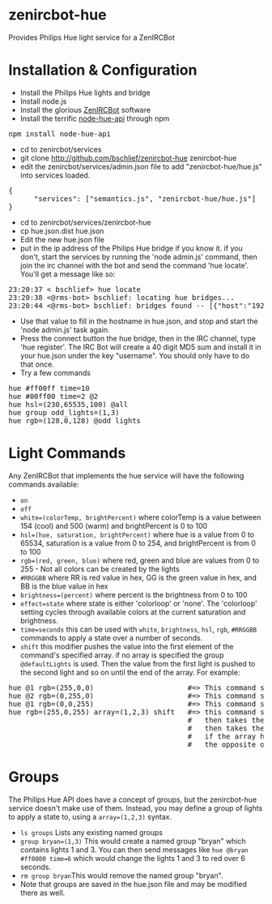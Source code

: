 zenircbot-hue
=============
Provides Philips Hue light service for a ZenIRCBot

Installation & Configuration
============
* Install the Philips Hue lights and bridge
* Install node.js
* Install the glorious [ZenIRCBot](https://github.com/wraithan/zenircbot) software
* Install the terrific [node-hue-api](https://github.com/peter-murray/node-hue-api) through npm
<pre>
npm install node-hue-api
</pre>
* cd to zenircbot/services
* git clone http://github.com/bschlief/zenircbot-hue zenircbot-hue
* edit the zenircbot/services/admin.json file to add "zenircbot-hue/hue.js" into services loaded.
<pre>
{ 
      "services": ["semantics.js", "zenircbot-hue/hue.js"] 
}
</pre>
* cd to zenircbot/services/zenircbot-hue
* cp hue.json.dist hue.json
* Edit the new hue.json file
* put in the ip address of the Philips Hue bridge if you know it.  if you don't, start the services by running the 'node admin.js' command, then join the irc channel with the bot and send the command 'hue locate'.  You'll get a message like so:
<pre>
23:20:37 < bschlief> hue locate
23:20:38 <@rms-bot> bschlief: locating hue bridges...
23:20:44 <@rms-bot> bschlief: bridges found -- [{"host":"192.168.1.135","port":"80"}]
</pre>
* Use that value to fill in the hostname in hue.json, and stop and start the 'node admin.js' task again.
* Press the connect button the hue bridge, then in the IRC channel, type 'hue register'.  The IRC Bot will create a 40 digit MD5 sum and install it in your hue.json under the key "username".  You should only have to do that once.
* Try a few commands
<pre>
hue #ff00ff time=10
hue #00ff00 time=2 @2
hue hsl=(230,65535,100) @all
hue group odd_lights=(1,3)
hue rgb=(128,0,128) @odd_lights
</pre>

Light Commands
=============
Any ZenIRCBot that implements the hue service will have the following commands available:

* <code>on</code>
* <code>off</code>
* <code>white=(colorTemp, brightPercent)</code> where colorTemp is a value between 154 (cool) and 500 (warm) and brightPercent is 0 to 100
* <code>hsl=(hue, saturation, brightPercent)</code> where hue is a value from 0 to 65534, saturation is a value from 0 to 254, and brightPercent is from 0 to 100
* <code>rgb=(red, green, blue)</code> where red, green and blue are values from 0 to 255 - Not all colors can be created by the lights
* <code>#RRGGBB</code> where RR is red value in hex, GG is the green value in hex, and BB is the blue value in hex
* <code>brightness=(percent)</code> where percent is the brightness from 0 to 100
* <code>effect=state</code> where state is either 'colorloop' or 'none'.  The 'colorloop' setting cycles through available colors at the current saturation and brightness.
* <code>time=seconds</code> this can be used with <code>white</code>, <code>brightness</code>, <code>hsl</code>, <code>rgb</code>, <code>#RRGGBB</code> commands to apply a state over a number of seconds.  
* <code>shift</code> this modifier pushes the value into the first element of the command's specified array. if no array is specified the group <code>@defaultLights</code> is used.  Then the value from the first light is pushed to the second light and so on until the end of the array.  For example:
<pre>
hue @1 rgb=(255,0,0)                      #=> This command sets light 1 to red
hue @2 rgb=(0,255,0)                      #=> This command sets light 2 to green
hue @1 rgb=(0,0,255)                      #=> This command sets light 3 to blue
hue rgb=(255,0,255) array=(1,2,3) shift   #=> this command sets light 1 (the first light in the array) to purple, 
                                          #   then takes the vaue of red out of light 1, and shifts it into light 2,
                                          #   then takes the value of green out of light 2 and shifts it into light 3.
                                          #   if the array had been specified as (3,2,1) instead it would happen in 
                                          #   the opposite order.  Without the shift modifier, all lights would be purple.
</pre>


Groups
==============
The Philips Hue API does have a concept of groups, but the zenircbot-hue service doesn't make use of them.  Instead, you may define a group of lights to apply a state to, using a <code>array=(1,2,3)</code> syntax.
* <code>ls groups</code> Lists any existing named groups
* <code>group bryan=(1,3)</code> This would create a named group "bryan" which contains lights 1 and 3.  You can then send messages like <code>hue @bryan #ff0000 time=6</code> which would change the lights 1 and 3 to red over 6 seconds.
* <code>rm group bryan</code>This would remove the named group "bryan".
* Note that groups are saved in the hue.json file and may be modified there as well.
